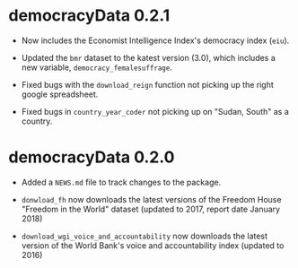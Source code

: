 # democracyData 0.2.1

* Now includes the Economist Intelligence Index's democracy index (`eiu`).

* Updated the `bmr` dataset to the katest version (3.0), which includes a new variable, `democracy_femalesuffrage`.

* Fixed bugs with the `download_reign` function not picking up the right google spreadsheet.

* Fixed bugs in `country_year_coder` not picking up on "Sudan, South" as a country.

# democracyData 0.2.0

* Added a `NEWS.md` file to track changes to the package.

* `donwload_fh` now downloads the latest versions of the Freedom House "Freedom in the World" dataset (updated to 2017, report date January 2018)

* `download_wgi_voice_and_accountability` now downloads the latest version of the World Bank's voice and accountability index (updated to 2016)



